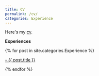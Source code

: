 ```yaml
---
title: CV
permalink: /cv/
categories: Experience
---
```


Here's my [cv](https://bjmedina.github.io/images/pdf/bjm_cv.pdf).

**Experiences**

<div class="content list">

  {% for post in site.categories.Experience %}
    <div class="list-item">
      <p class="list-post-title">
        <a href="{{ site.baseurl }}{{ post.url }}">- {{ post.title }}</a>
      </p>
    </div>
  {% endfor %}

</div>